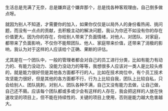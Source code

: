 生活总是充满了无奈，总是嫌弃这个嫌弃那个，总是找各种客观理由，自己倒多做点呀。

就因为别人不知道，才需要你的加入，如果你仅仅是以局外人的身份看热闹、挑问题，而没有一点点的贡献，去积极主动的解决问题，我认为你还不如没有你的存在价值更大。因为你的存在，你给别人带来了负面情绪，对他人、对团队、对家庭，都带来了负面影响，不仅你不能帮团队、他人、家庭带来价值，还带来了消极的影响，我认为对于这样的人应该给个正确、果断的评估。

尤其是在一个团队中，一般的管理者都会对自己的员工进行分类，比如有能力有动力的、有能力没动力、没能力没动力的等等，我想很多人应该对一类人是比较头疼的，就是能力很好但是其他各方面都不行的人。比如在技术岗位中，有个员工技术攻坚能力很好，但是其他的各方面都不行，行为上比较自我，团队上比较自私，只会给别人、团队挑刺，对别人、团队各种不满，自己又没有能力去做，让自己做，自己还不屑。应该每个团队都或多或少会有这样的人存在，我会把这样的人放在快速攻坚的项目上，但不能在持续性的、关键的项目上使用，否则是能力越大危害越大。